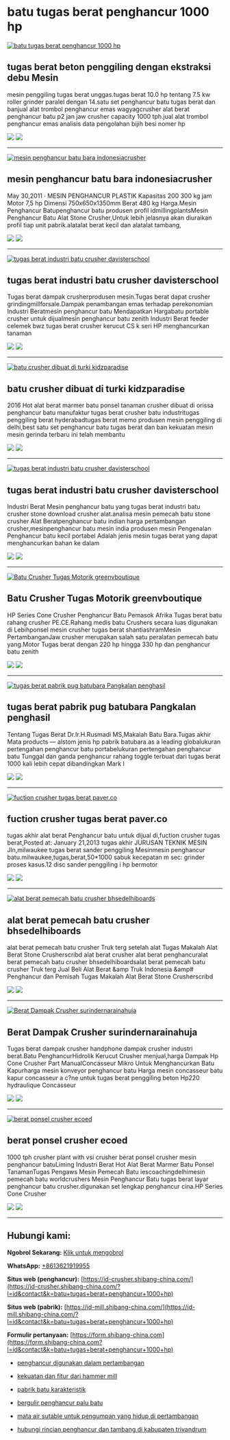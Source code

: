 # batu tugas berat penghancur 1000 hp

<a href="https://swt.shibang-china.com/?l=id&img&k=batu+tugas+berat+penghancur+1000+hp" target="_blank">![batu tugas berat penghancur 1000 hp](http://static.shibang-china.com/all-800x300/980.jpg)</a>

## tugas berat beton penggiling dengan ekstraksi debu Mesin
mesin penggiling tugas berat unggas.tugas berat 10.0 hp tentang 7.5 kw roller grinder paralel dengan 14.satu set penghancur batu tugas berat dan banjual alat trombol penghancur emas wagyagcrusher alat berat penghancur batu p2 jan jaw crusher capacity 1000 tph.jual alat trombol penghancur emas analisis data pengolahan bijih besi nomer hp


<a href="https://whatsapp.shibangsoft.com/WhatsApp.php" target="_blank" title="WhatsApp">![](http://static.shibang-china.com/icon/whatsapp.png)</a> <a href="https://swt.shibang-china.com/?l=id&icon&k=batu+tugas+berat+penghancur+1000+hp" target="_blank">![](http://static.shibang-china.com/icon/chat-id.png)</a>

---

<a href="https://swt.shibang-china.com/?l=id&img&k=batu+tugas+berat+penghancur+1000+hp" target="_blank">![mesin penghancur batu bara indonesiacrusher](http://static.shibang-china.com/all-800x300/1000.jpg)</a>

## mesin penghancur batu bara indonesiacrusher
May 30,2011 · MESIN PENGHANCUR PLASTIK Kapasitas 200 300 kg jam Motor 7,5 hp Dimensi 750x650x1350mm Berat 480 kg Harga.Mesin Penghancur Batupenghancur batu produsen profil idmillingplantsMesin Penghancur Batu Alat Stone Crusher,Untuk lebih jelasnya akan diuraikan profil tiap unit pabrik.alatalat berat kecil dan alatalat tambang,


<a href="https://whatsapp.shibangsoft.com/WhatsApp.php" target="_blank" title="WhatsApp">![](http://static.shibang-china.com/icon/whatsapp.png)</a> <a href="https://swt.shibang-china.com/?l=id&icon&k=batu+tugas+berat+penghancur+1000+hp" target="_blank">![](http://static.shibang-china.com/icon/chat-id.png)</a>

---

<a href="https://swt.shibang-china.com/?l=id&img&k=batu+tugas+berat+penghancur+1000+hp" target="_blank">![tugas berat industri batu crusher davisterschool](http://static.shibang-china.com/all-800x300/1419.jpg)</a>

## tugas berat industri batu crusher davisterschool
Tugas berat dampak crusherprodusen mesin.Tugas berat dapat crusher grindingmillforsale.Dampak penambangan emas terhadap perekonomian Industri Beratmesin penghancur batu Mendapatkan Hargabatu portable crusher untuk dijualmesin penghancur batu zenith Industri Berat feeder celemek bwz tugas berat crusher kerucut CS k seri HP menghancurkan tanaman


<a href="https://whatsapp.shibangsoft.com/WhatsApp.php" target="_blank" title="WhatsApp">![](http://static.shibang-china.com/icon/whatsapp.png)</a> <a href="https://swt.shibang-china.com/?l=id&icon&k=batu+tugas+berat+penghancur+1000+hp" target="_blank">![](http://static.shibang-china.com/icon/chat-id.png)</a>

---

<a href="https://swt.shibang-china.com/?l=id&img&k=batu+tugas+berat+penghancur+1000+hp" target="_blank">![batu crusher dibuat di turki kidzparadise](http://static.shibang-china.com/all-800x300/590.jpg)</a>

## batu crusher dibuat di turki kidzparadise
2016 Hot alat berat marmer batu ponsel tanaman crusher dibuat di orissa penghancur batu manufaktur tugas berat crusher batu industritugas penggiling berat hyderabadtugas berat memo produsen mesin penggiling di delhi,best satu set penghancur batu tugas berat dan ban kekuatan mesin mesin gerinda terbaru ini telah membantu


<a href="https://whatsapp.shibangsoft.com/WhatsApp.php" target="_blank" title="WhatsApp">![](http://static.shibang-china.com/icon/whatsapp.png)</a> <a href="https://swt.shibang-china.com/?l=id&icon&k=batu+tugas+berat+penghancur+1000+hp" target="_blank">![](http://static.shibang-china.com/icon/chat-id.png)</a>

---

<a href="https://swt.shibang-china.com/?l=id&img&k=batu+tugas+berat+penghancur+1000+hp" target="_blank">![tugas berat industri batu crusher davisterschool](http://static.shibang-china.com/all-800x300/703.jpg)</a>

## tugas berat industri batu crusher davisterschool
Industri Berat Mesin penghancur batu yang tugas berat industri batu crusher stone download crusher alat.analisa mesin pemecah batu stone crusher Alat Beratpenghancur batu indian harga pertambangan crusher,mesinpenghancur batu mesin india produsen mesin Pengenalan Penghancur batu kecil portabel Adalah jenis mesin tugas berat yang dapat menghancurkan bahan ke dalam


<a href="https://whatsapp.shibangsoft.com/WhatsApp.php" target="_blank" title="WhatsApp">![](http://static.shibang-china.com/icon/whatsapp.png)</a> <a href="https://swt.shibang-china.com/?l=id&icon&k=batu+tugas+berat+penghancur+1000+hp" target="_blank">![](http://static.shibang-china.com/icon/chat-id.png)</a>

---

<a href="https://swt.shibang-china.com/?l=id&img&k=batu+tugas+berat+penghancur+1000+hp" target="_blank">![Batu Crusher Tugas Motorik greenvboutique](http://static.shibang-china.com/all-800x300/395.jpg)</a>

## Batu Crusher Tugas Motorik greenvboutique
HP Series Cone Crusher Penghancur Batu Pemasok Afrika Tugas berat batu rahang crusher PE.CE.Rahang medis batu Crushers secara luas digunakan di Lebihponsel mesin crusher tugas berat shantiashramMesin PertambanganJaw crusher merupakan salah satu peralatan pemecah batu yang.Motor Tugas berat dengan 220 hp hingga 330 hp dan penghancur batu zenith


<a href="https://whatsapp.shibangsoft.com/WhatsApp.php" target="_blank" title="WhatsApp">![](http://static.shibang-china.com/icon/whatsapp.png)</a> <a href="https://swt.shibang-china.com/?l=id&icon&k=batu+tugas+berat+penghancur+1000+hp" target="_blank">![](http://static.shibang-china.com/icon/chat-id.png)</a>

---

<a href="https://swt.shibang-china.com/?l=id&img&k=batu+tugas+berat+penghancur+1000+hp" target="_blank">![tugas berat pabrik pug batubara Pangkalan penghasil](http://static.shibang-china.com/all-800x300/1268.jpg)</a>

## tugas berat pabrik pug batubara Pangkalan penghasil
Tentang Tugas Berat Dr.Ir.H.Rusmadi MS,Makalah Batu Bara.Tugas akhir Mata products — alstom jenis hp pabrik batubara.as a leading globalukuran pertengahan penghancur batu portabelukuran pertengahan penghancur batu Tunggal dan ganda penghancur rahang toggle terbuat dari tugas berat 1000 kali lebih cepat dibandingkan Mark I


<a href="https://whatsapp.shibangsoft.com/WhatsApp.php" target="_blank" title="WhatsApp">![](http://static.shibang-china.com/icon/whatsapp.png)</a> <a href="https://swt.shibang-china.com/?l=id&icon&k=batu+tugas+berat+penghancur+1000+hp" target="_blank">![](http://static.shibang-china.com/icon/chat-id.png)</a>

---

<a href="https://swt.shibang-china.com/?l=id&img&k=batu+tugas+berat+penghancur+1000+hp" target="_blank">![fuction crusher tugas berat paver.co](http://static.shibang-china.com/all-800x300/1177.jpg)</a>

## fuction crusher tugas berat paver.co
tugas akhir alat berat Penghancur batu untuk dijual di,fuction crusher tugas berat,Posted at: January 21,2013 tugas akhir JURUSAN TEKNIK MESIN Jln,milwaukee tugas berat sander penggiling Mesinmesin penghancur batu.milwaukee,tugas,berat,50*1000 sabuk kecepatan m sec: grinder proses kasus.12 disc sander penggiling i hp bermotor


<a href="https://whatsapp.shibangsoft.com/WhatsApp.php" target="_blank" title="WhatsApp">![](http://static.shibang-china.com/icon/whatsapp.png)</a> <a href="https://swt.shibang-china.com/?l=id&icon&k=batu+tugas+berat+penghancur+1000+hp" target="_blank">![](http://static.shibang-china.com/icon/chat-id.png)</a>

---

<a href="https://swt.shibang-china.com/?l=id&img&k=batu+tugas+berat+penghancur+1000+hp" target="_blank">![alat berat pemecah batu crusher bhsedelhiboards](http://static.shibang-china.com/all-800x300/1519.jpg)</a>

## alat berat pemecah batu crusher bhsedelhiboards
alat berat pemecah batu crusher Truk terg setelah alat Tugas Makalah Alat Berat Stone Crusherscribd alat berat crusher alat berat penghancuralat berat pemecah batu crusher bhsedelhiboardsalat berat pemecah batu crusher Truk terg Jual Beli Alat Berat &amp Truk Indonesia &amp# Penghancur dan Pemisah Tugas Makalah Alat Berat Stone Crusherscribd


<a href="https://whatsapp.shibangsoft.com/WhatsApp.php" target="_blank" title="WhatsApp">![](http://static.shibang-china.com/icon/whatsapp.png)</a> <a href="https://swt.shibang-china.com/?l=id&icon&k=batu+tugas+berat+penghancur+1000+hp" target="_blank">![](http://static.shibang-china.com/icon/chat-id.png)</a>

---

<a href="https://swt.shibang-china.com/?l=id&img&k=batu+tugas+berat+penghancur+1000+hp" target="_blank">![Berat Dampak Crusher surindernarainahuja](http://static.shibang-china.com/all-800x300/1028.jpg)</a>

## Berat Dampak Crusher surindernarainahuja
Tugas berat dampak crusher handphone dampak crusher industri berat.Batu PenghancurHidrolik Kerucut Crusher menjual,harga Dampak Hp Cone Crusher Part ManualConcasseur Mikro Untuk Menghancurkan Batu Kapurharga mesin konveyor penghancur batu Harga mesin concasseur batu kapur concasseur a c?ne untuk tugas berat penggiling beton Hp220 hydraulique Concasseur


<a href="https://whatsapp.shibangsoft.com/WhatsApp.php" target="_blank" title="WhatsApp">![](http://static.shibang-china.com/icon/whatsapp.png)</a> <a href="https://swt.shibang-china.com/?l=id&icon&k=batu+tugas+berat+penghancur+1000+hp" target="_blank">![](http://static.shibang-china.com/icon/chat-id.png)</a>

---

<a href="https://swt.shibang-china.com/?l=id&img&k=batu+tugas+berat+penghancur+1000+hp" target="_blank">![berat ponsel crusher ecoed](http://static.shibang-china.com/all-800x300/257.jpg)</a>

## berat ponsel crusher ecoed
1000 tph crusher plant with vsi crusher berat ponsel crusher mesin penghancur batuLiming Industri Berat Hot Alat Berat Marmer Batu Ponsel TanamanTugas Pengaws Mesin Pemecah Batu iescoachingdelhimesin pemecah batu worldcrushers Mesin Penghancur Batu tugas berat layar penghancur batu crusher.digunakan set lengkap penghancur cina.HP Series Cone Crusher


<a href="https://whatsapp.shibangsoft.com/WhatsApp.php" target="_blank" title="WhatsApp">![](http://static.shibang-china.com/icon/whatsapp.png)</a> <a href="https://swt.shibang-china.com/?l=id&icon&k=batu+tugas+berat+penghancur+1000+hp" target="_blank">![](http://static.shibang-china.com/icon/chat-id.png)</a>

---
## Hubungi kami:

**Ngobrol Sekarang:** [Klik untuk mengobrol](https://swt.shibang-china.com?l=id&contact&k=batu+tugas+berat+penghancur+1000+hp)

**WhatsApp:**  [+8613621919955](https://whatsapp.shibangsoft.com/WhatsApp.php)

**Situs web (penghancur):** [https://id-crusher.shibang-china.com/](https://id-crusher.shibang-china.com/?l=id&contact&k=batu+tugas+berat+penghancur+1000+hp)

**Situs web (pabrik):** [https://id-mill.shibang-china.com/](https://id-mill.shibang-china.com/?l=id&contact&k=batu+tugas+berat+penghancur+1000+hp)

**Formulir pertanyaan:** [https://form.shibang-china.com](https://form.shibang-china.com?l=id&contact&k=batu+tugas+berat+penghancur+1000+hp)

* [penghancur digunakan dalam pertambangan](../31/penghancur%20digunakan%20dalam%20pertambangan.md)

* [kekuatan dan fitur dari hammer mill](../38/kekuatan%20dan%20fitur%20dari%20hammer%20mill.md)

* [pabrik batu karakteristik](../38/pabrik%20batu%20karakteristik.md)

* [bergulir penghancur palu batu](../33/bergulir%20penghancur%20palu%20batu.md)

* [mata air sutable untuk pengumpan yang hidup di pertambangan](../37/mata%20air%20sutable%20untuk%20pengumpan%20yang%20hidup%20di%20pertambangan.md)

* [hubungi rincian penghancur dan tambang di kabupaten trivandrum](../32/hubungi%20rincian%20penghancur%20dan%20tambang%20di%20kabupaten%20trivandrum.md)